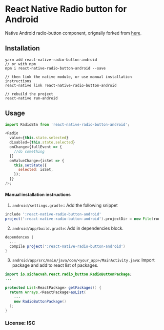 # React Native Radio button for Android

Native Android radio-button component, orignally forked from [here](https://github.com/sichacvah/react-native-radio-button-android).

## Installation

```
yarn add react-native-radio-button-android
// or with npm
npm i react-native-radio-button-android --save

// then link the native module, or use manual installation instructions
react-native link react-native-radio-button-android

// rebuild the project
react-native run-android
```

## Usage

```js
import RadioBtn from 'react-native-radio-button-android';

<Radio
  value={this.state.selected}
  disabled={this.state.selected}
  onChange={fullEvent => {
    //do something
  }}
  onValueChange={isSet => {
    this.setState({
      selected: isSet,
    });
  }}
/>;
```

#### Manual installation instructions

1. `android/settings.gradle`:: Add the following snippet

```gradle
include ':react-native-radio-button-android'
project(':react-native-radio-button-android').projectDir = new File(rootProject.projectDir, '../node_modules/react-native-radio-button-android/android')
```

2. `android/app/build.gradle`: Add in dependencies block.

```gradle
dependences {
  ...
  compile project(':react-native-radio-button-android')
}
```

3. `android/app/src/main/java/com/<your_app>/MainActivity.java`: Import package and add to react list of packages.

```java
import io.sichacvah.react.radio_button.RadioButtonPackage;
...

protected List<ReactPackage> getPackages() {
  return Arrays.<ReactPackage>asList(
    ...
    new RadioButtonPackage()
  );
}
```

### License: ISC
